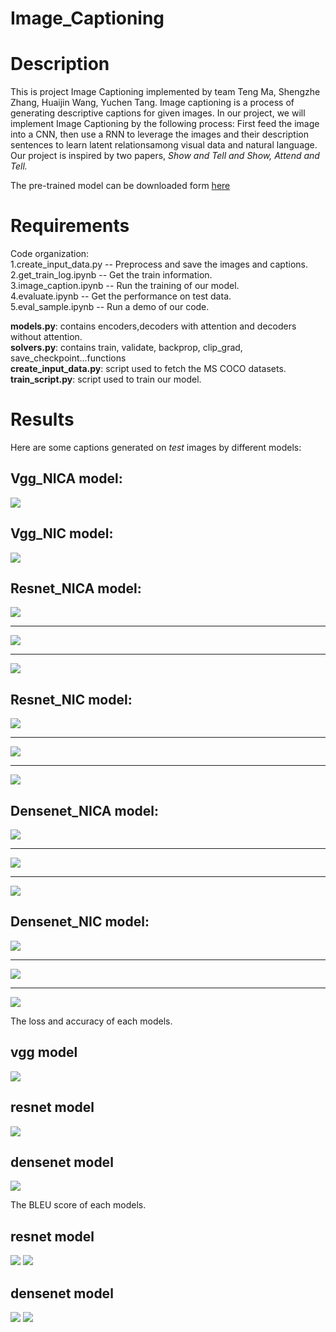 # Image_Captioning

Description
===========
This is project Image Captioning implemented by team Teng Ma, Shengzhe Zhang, Huaijin Wang, Yuchen Tang. Image captioning is a process of generating descriptive captions for given images. In our project, we will implement Image Captioning by the following process: First feed the image into a CNN, then use a RNN to leverage the images and their description sentences to learn latent relationsamong visual data and natural language. Our project is inspired by two papers, *Show and Tell and Show, Attend and Tell.*

The pre-trained model can be downloaded form [here](https://drive.google.com/open?id=1D31XAK71hzU4G9RCVLmQwV06pnpUmMFD)

Requirements
============
Code organization:<br/> 
1.create_input_data.py -- Preprocess and save the images and captions.<br/>
2.get_train_log.ipynb -- Get the train information.<br/>
3.image_caption.ipynb -- Run the training of our model.<br/>
4.evaluate.ipynb -- Get the performance on test data.<br/>
5.eval_sample.ipynb -- Run a demo of our code.<br/>

**models.py**: contains encoders,decoders with attention and decoders without attention.<br/>
**solvers.py**: contains train, validate, backprop, clip_grad, save_checkpoint...functions<br/>
**create_input_data.py**: script used to fetch the MS COCO datasets.<br/>
**train_script.py**: script used to train our model.


Results
============

Here are some captions generated on _test_ images by different models:



Vgg_NICA model:
---

![](./result/NICA_sample_vgg.png)


Vgg_NIC model:
---

![](./result/NIC_sample_vgg.JPG)



Resnet_NICA model:
---

![](./result/12689Res_resnet_NICA.png)

---

![](./result/1713Res_resnet_NICA.png)

---

![](./result/i29_Res_resnet_NICA.png)


Resnet_NIC model:
---

![](./result/1713Res_resnet_NIC.png)

---

![](./result/12689Res_resnet_NIC.png)

---

![](./result/i29_Res_resnet_NIC.png)

Densenet_NICA model:
---

![](./result/horses_1713_NICA_DENSENET.png)

---

![](./result/skateboard_12689_NICA_DENSENET.png)

---

![](./result/sign_i29_nica_densenet.png)

Densenet_NIC model:
---

![](./result/horses_1713_NIC_DENSENET.png)

---

![](./result/skateboard_12689_NIC_DENSENET.png)

---

![](./result/sign_i29_nic_densenet.png)



The loss and accuracy of each models.

vgg model
--
![](./result/vgg_train_loss.png)

resnet model
--
![](./result/resnet101_acc_loss.png)

densenet model
--
![](./result/dense_full.png)


The BLEU score of each models.


resnet model
--
![](./result/resnet101_NIC_BLEU.png)
![](./result/resnet101_NICA_BLEU.png)

densenet model
--
![](./result/NIC_DENSENET_BLEU.png)
![](./result/NICA_DENSENET_BLEU.png)
